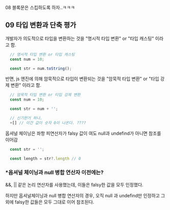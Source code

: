 08 블록문은 스킵하도록 하자..ㅋㅋㅋ

## 09 타입 변환과 단축 평가

개발자가 의도적으로 타입을 변환하는 것을 "명시적 타입 변환" or "타입 캐스팅" 이라고 함.
```js
  // 명시적 타입 변환 or 타입 캐스팅
  const num = 10;

  const str = num.toString();
```

반면, js 엔진에 의해 암묵적으로 타입이 변환되는 것을 "암묵적 타입 변환" or "타입 강제 변환" 이라고 함.
```js
  // 암묵적 타입 변환 or 타입 강제 변환
  const num = 10;

  const str = num + '';
```

```js
  // 신기한거 하나.
  +[] // 이건 값이 숫자 0이 나온다. ????
```

옵셔널 체이닝은 좌항 피연산자가 falsy 값이 여도 null과 undefind가 아니면 참조를 이어감
```js
  const str = '';

  const length = str?.length // 0
```

### *옵셔널 체이닝과 null 병합 연산자 이전에는?
&&, || 같은 논리 연산자를 사용했는데, 이들은 falsy한 값을 모두 인정했다.

하지만 옵셔널체이닝과 null 병합 연산자의 경우, 오직 null 과 undefind만 인정하고 그 외에 falsy한 값들은 모두 그대로 이어 참조된다.
